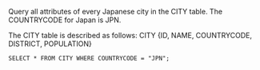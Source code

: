 Query all attributes of every Japanese city in the CITY table. The COUNTRYCODE for Japan is JPN.

The CITY table is described as follows: CITY {ID, NAME, COUNTRYCODE, DISTRICT, POPULATION}

````
SELECT * FROM CITY WHERE COUNTRYCODE = "JPN";
````
